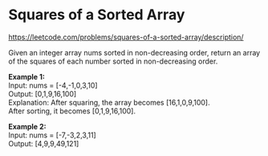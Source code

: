 # Squares of a Sorted Array
https://leetcode.com/problems/squares-of-a-sorted-array/description/

Given an integer array nums sorted in non-decreasing order, return an array of the squares of each number sorted in non-decreasing order.

<b>Example 1:</b>\
Input: nums = [-4,-1,0,3,10]\
Output: [0,1,9,16,100]\
Explanation: After squaring, the array becomes [16,1,0,9,100].\
After sorting, it becomes [0,1,9,16,100].

<b>Example 2:</b>\
Input: nums = [-7,-3,2,3,11]\
Output: [4,9,9,49,121]